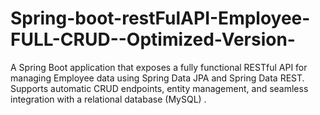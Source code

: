 # Spring-boot-restFulAPI-Employee-FULL-CRUD--Optimized-Version-
A Spring Boot application that exposes a fully functional RESTful API for managing Employee data using Spring Data JPA and Spring Data REST. Supports automatic CRUD endpoints, entity management, and seamless integration with a relational database (MySQL) .
